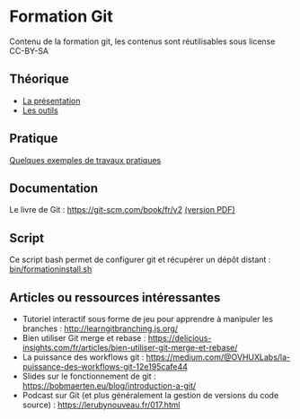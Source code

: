 # Formation Git

Contenu de la formation git, les contenus sont réutilisables sous license CC-BY-SA

## Théorique

* [La présentation](presentation.md)
* [Les outils](outils.md)

## Pratique

[Quelques exemples de travaux pratiques](tp.md)

## Documentation

Le livre de Git : https://git-scm.com/book/fr/v2 [(version PDF)](https://progit2.s3.amazonaws.com/fr/2016-03-05-4c838/progit-fr.1062.pdf)

##  Script

Ce script bash permet de configurer git et récupérer un dépôt distant : [bin/formationinstall.sh](bin/formationinstall.sh)

## Articles ou ressources intéressantes

* Tutoriel interactif sous forme de jeu pour apprendre à manipuler les branches : http://learngitbranching.js.org/
* Bien utiliser Git merge et rebase : https://delicious-insights.com/fr/articles/bien-utiliser-git-merge-et-rebase/
* La puissance des workflows git : https://medium.com/@OVHUXLabs/la-puissance-des-workflows-git-12e195cafe44
* Slides sur le fonctionnement de git : https://bobmaerten.eu/blog/introduction-a-git/
* Podcast sur Git (et plus généralement la gestion de versions du code source)  : https://lerubynouveau.fr/017.html
